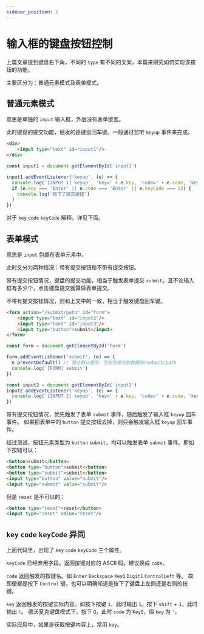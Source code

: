 ```yaml
---
sidebar_position: 2
---
```


# 输入框的键盘按钮控制

上篇文章提到键盘右下角，不同的 `type` 有不同的文案，本篇来研究如何实现该按钮的功能。

主要区分为：普通元素模式及表单模式。

## 普通元素模式

意思是单独的 `input` 输入框，外层没有表单嵌套。

此时键盘的提交功能，触发的是键盘回车键。一般通过监听 `keyup` 事件来完成。

```html
<div>
    <input type="text" id="input1"/>
</div>
```

```js
const input1 = document.getElementById('input1')

input1.addEventListener('keyup', (e) => {
  console.log('[INPUT 1] keyup', 'key=' + e.key, 'code=' + e.code, 'keyCode=' + e.keyCode)
  if (e.key === 'Enter' || e.code === 'Enter' || e.keyCode === 13) {
    console.log('按下了提交按钮')
  }
})
```

对于 `key` `code` `keyCode` 解释，详见下面。

## 表单模式

意思是 `input` 包裹在表单元素中。

此时又分为两种情况：带有提交按钮和不带有提交按钮。

带有提交按钮情况，键盘的提交功能，相当于触发表单提交 `submit`。且不论输入框有多少个，点击键盘提交就算做表单提交。

不带有提交按钮情况，则和上文中的一致，相当于触发键盘回车键。

```html
<form action="/submit/path" id="form">
    <input type="text" id="input2"/>
    <input type="text" id="input3"/>
    <input type="button">submit</input>
</form>
```

```js
const form = document.getElementById('form')

form.addEventListener('submit', (e) => {
  e.preventDefault() // 阻止默认提交，否则会提交到数据到/submit/path
  console.log('[FORM] submit')
})

const input2 = document.getElementById('input2')
input2.addEventListener('keyup', (e) => {
  console.log('[INPUT 2] keyup', 'key=' + e.key, 'code=' + e.code, 'keyCode=' + e.keyCode)
})
```

带有提交按钮情况，优先触发了表单 `submit` 事件，随后触发了输入框 `keyup` 回车事件。
如果把表单中的 `button` 提交按钮去掉，则只会触发输入框 `keyup` 回车事件。

经过测试，按钮元素类型为 `button` `submit`，均可以触发表单 `submit` 事件。即如下按钮可以：

```html
<button>submit</button>
<button type="button">submit</button>
<button type="submit">submit</button>
<input type="button" value="submit"/>
<input type="submit" value="submit"/>
```

但是 `reset` 是不可以的：

```html
<button type="reset">reset</button>
<input type="reset" value="reset"/>
```

## `key` `code` `keyCode` 异同

上面代码里，出现了 `key` `code` `keyCode` 三个属性。

`keyCode` 已经弃用字段。返回按键对应的 ASCII 码。建议换成 `code`。

`code` 返回触发的按键名。如 `Enter` `Backspace` `KeyQ` `Digit1` `ControlLeft` 等。
故即便都是按下 `Control` 键，也可以明确知道是按下了键盘上左侧还是右侧的按键。

`key` 返回触发的按键实际内容。如按下按键 `1`，此时输出 `1`。按下 `shift` + `1`，此时输出 `!`。
德沃夏克键盘模式下，按下 `Q`，此时 `code` 为 `KeyQ`，但 `key` 为 `'`。

实际应用中，如果是获取按键内容上，常用 `key`。
